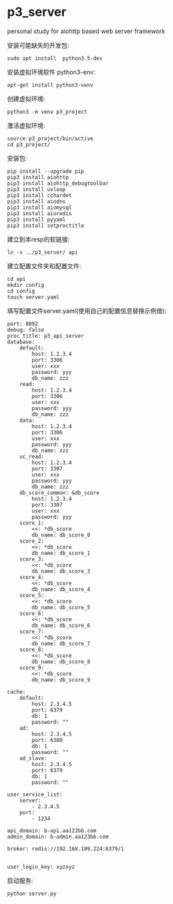 # p3_server
personal study for aiohttp based web server framework


安装可能缺失的开发包:

    sudo apt install  python3.5-dev

安装虚拟环境软件 python3-env:

    apt-get install python3-venv


创建虚拟环境:

    python3 -m venv p3_project

激活虚拟环境:

    source p3_project/bin/active
    cd p3_project/

安装包:

    pip install --upgrade pip
    pip3 install aiohttp
    pip3 install aiohttp_debugtoolbar
    pip3 install uvloop
    pip3 install cchardet
    pip3 install aiodns
    pip3 install aiomysql
    pip3 install aioredis
    pip3 install pyyaml
    pip3 install setproctitle
    
建立到本resp的软链接:
    
    ln -s ../p3_server/ api
    
建立配置文件夹和配置文件:

    cd api
    mkdir config
    cd config
    touch server.yaml

填写配置文件server.yaml(使用自己的配置信息替换示例值):

    port: 8092
    debug: false
    proc_title: p3_api_server
    database:
        default:
            host: 1.2.3.4
            port: 3306
            user: xxx
            password: yyy
            db_name: zzz
        read:
            host: 1.2.3.4
            port: 3306
            user: xxx
            password: yyy
            db_name: zzz
        data:
            host: 1.2.3.4
            port: 3306
            user: xxx
            password: yyy
            db_name: zzz
        uc_read:
            host: 1.2.3.4
            port: 3307
            user: xxx
            password: yyy
            db_name: zzz
        db_score_common: &db_score
            host: 1.2.3.4
            port: 3307
            user: xxx
            password: yyy
        score_1:
            <<: *db_score
            db_name: db_score_0
        score_2:
            <<: *db_score
            db_name: db_score_1
        score_3:
            <<: *db_score
            db_name: db_score_3
        score_4:
            <<: *db_score
            db_name: db_score_4
        score_5:
            <<: *db_score
            db_name: db_score_5
        score_6:
            <<: *db_score
            db_name: db_score_6
        score_7:
            <<: *db_score
            db_name: db_score_7
        score_8:
            <<: *db_score
            db_name: db_score_8
        score_9:
            <<: *db_score
            db_name: db_score_9

    cache:
        default:
            host: 2.3.4.5
            port: 6379
            db: 1
            password: ""
        ad:
            host: 2.3.4.5
            port: 6380
            db: 1
            password: ""
        ad_slave:
            host: 2.3.4.5
            port: 6379
            db: 1
            password: ""

    user_service_list:
        server:
            - 2.3.4.5
        port:
            - 1234

    api_domain: b-api.aa123bb.com
    admin_domain: b-admin.aa123bb.com

    broker: redis://192.168.199.224:6379/1


    user_login_key: xyzxyz

   
启动服务:

    python server.py
    
